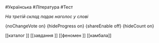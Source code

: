 #Українська #Література #Тест

*На третій склад падає наголос у слові*

{noChangeVote on}
{hideProgress on}
{shareEnable off}
{hideCount on}

[[каталог ]]
[[завдання ]]
[[феномен  ]]
[[камбала]]
